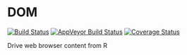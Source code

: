 # DOM

[![Build Status](https://travis-ci.org/pmur002/DOM.svg?branch=master)](https://travis-ci.org/pmur002/DOM)
[![AppVeyor Build Status](https://ci.appveyor.com/api/projects/status/github/pmur002/DOM?branch=master&svg=true)](https://ci.appveyor.com/project/pmur002/DOM)
[![Coverage Status](https://codecov.io/github/pmur002/DOM/coverage.svg?branch=master)](https://codecov.io/github/pmur002/DOM)

Drive web browser content from R

